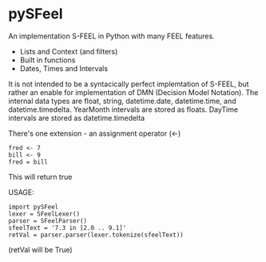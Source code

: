 # pySFeel
An implementation S-FEEL in Python with many FEEL features.
* Lists and Context (and filters)
* Built in functions
* Dates, Times and Intervals

It is not intended to be a syntacically perfect implemtation of S-FEEL,
but rather an enable for implementation of DMN (Decision Model Notation).
The internal data types are float, string, datetime.date, datetime.time, and datetime.timedelta.
YearMonth intervals are stored as floats. DayTime intervals are stored as datetime.timedelta

There's one extension - an assignment operator (<-)

    fred <- 7
    bill <- 9
    fred = bill
    
This will return true

USAGE:

    import pySFeel
    lexer = SFeelLexer()
    parser = SFeelParser()
    sfeelText = '7.3 in [2.0 .. 9.1]'
    retVal = parser.parser(lexer.tokenize(sfeelText))
   
(retVal will be True)

